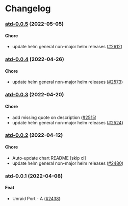 # Changelog




<a name="atd-0.0.5"></a>
### [atd-0.0.5](https://github.com/truecharts/apps/compare/atd-0.0.4...atd-0.0.5) (2022-05-05)

#### Chore

* update helm general non-major helm releases ([#2612](https://github.com/truecharts/apps/issues/2612))



<a name="atd-0.0.4"></a>
### [atd-0.0.4](https://github.com/truecharts/apps/compare/atd-0.0.3...atd-0.0.4) (2022-04-26)

#### Chore

* update helm general non-major helm releases ([#2573](https://github.com/truecharts/apps/issues/2573))



<a name="atd-0.0.3"></a>
### [atd-0.0.3](https://github.com/truecharts/apps/compare/atd-0.0.2...atd-0.0.3) (2022-04-20)

#### Chore

* add missing quote on description ([#2515](https://github.com/truecharts/apps/issues/2515))
* update helm general non-major helm releases ([#2524](https://github.com/truecharts/apps/issues/2524))



<a name="atd-0.0.2"></a>
### [atd-0.0.2](https://github.com/truecharts/apps/compare/atd-0.0.1...atd-0.0.2) (2022-04-12)

#### Chore

* Auto-update chart README [skip ci]
* update helm general non-major helm releases ([#2480](https://github.com/truecharts/apps/issues/2480))



<a name="atd-0.0.1"></a>
### atd-0.0.1 (2022-04-08)

#### Feat

* Unraid Port - A ([#2438](https://github.com/truecharts/apps/issues/2438))
